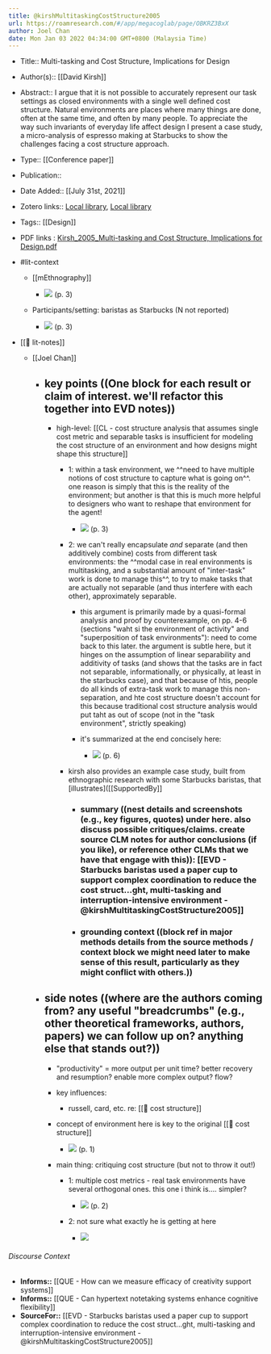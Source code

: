 ```yaml
---
title: @kirshMultitaskingCostStructure2005
url: https://roamresearch.com/#/app/megacoglab/page/OBKRZ3BxX
author: Joel Chan
date: Mon Jan 03 2022 04:34:00 GMT+0800 (Malaysia Time)
---
```


- Title:: Multi-tasking and Cost Structure, Implications for Design
- Author(s):: [[David Kirsh]]
- Abstract:: I argue that it is not possible to accurately represent our task settings as closed environments with a single well defined cost structure. Natural environments are places where many things are done, often at the same time, and often by many people. To appreciate the way such invariants of everyday life affect design I present a case study, a micro-analysis of espresso making at Starbucks to show the challenges facing a cost structure approach.
- Type:: [[Conference paper]]
- Publication::
- Date Added:: [[July 31st, 2021]]
- Zotero links:: [Local library](zotero://select/groups/2451508/items/PIL8SIDQ), [Local library](https://www.zotero.org/groups/2451508/items/PIL8SIDQ)
- Tags:: [[Design]]
- PDF links : [Kirsh_2005_Multi-tasking and Cost Structure, Implications for Design.pdf](zotero://open-pdf/groups/2451508/items/7ZB3KX9K)
- #lit-context

    - [[mEthnography]]

        - ![](https://firebasestorage.googleapis.com/v0/b/firescript-577a2.appspot.com/o/imgs%2Fapp%2Fmegacoglab%2FSuGncKTNKj.png?alt=media&token=069f1142-a2d0-4b04-903e-f54332ed523a) (p. 3)

    - Participants/setting: baristas as Starbucks (N not reported)

        - ![](https://firebasestorage.googleapis.com/v0/b/firescript-577a2.appspot.com/o/imgs%2Fapp%2Fmegacoglab%2FSuGncKTNKj.png?alt=media&token=069f1142-a2d0-4b04-903e-f54332ed523a) (p. 3)
- [[📝 lit-notes]]

    - [[Joel Chan]]

        - ## key points ((One block for each result or claim of interest. we'll refactor this together into EVD notes))

            - high-level: [[CL - cost structure analysis that assumes single cost metric and separable tasks is insufficient for modeling the cost structure of an environment and how designs might shape this structure]]

                - 1: within a task environment, we ^^need to have multiple notions of cost structure to capture what is going on^^. one reason is simply that this is the reality of the environment; but another is that this is much more helpful to designers who want to reshape that environment for the agent!

                    - ![](https://firebasestorage.googleapis.com/v0/b/firescript-577a2.appspot.com/o/imgs%2Fapp%2Fmegacoglab%2FJNebRa8nKN.png?alt=media&token=1075de1c-5721-4e38-8417-a03fb3a74e5d) (p. 3)

                - 2: we can't really encapsulate *and* separate (and then additively combine) costs from different task environments: the ^^modal case in real environments is multitasking, and a substantial amount of "inter-task" work is done to manage this^^, to try to make tasks that are actually not separable (and thus interfere with each other), approximately separable.

                    - this argument is primarily made by a quasi-formal analysis and proof by counterexample, on pp. 4-6 (sections "waht si the environment of activity" and "superposition of task environments"): need to come back to this later. the argument is subtle here, but it hinges on the assumption of linear separability and additivity of tasks (and shows that the tasks are in fact not separable, informationally, or physically, at least in the starbucks case), and that because of htis, people do all kinds of extra-task work to manage this non-separation, and hte cost structure doesn't account for this because traditional cost structure analysis would put taht as out of scope (not in the "task environment", strictly speaking)

                    - it's summarized at the end concisely here:

                        - ![](https://firebasestorage.googleapis.com/v0/b/firescript-577a2.appspot.com/o/imgs%2Fapp%2Fmegacoglab%2FmKOg8JOa8r.png?alt=media&token=09bd6297-d863-4305-966e-7b37b34d1ada) (p. 6)

                - kirsh also provides an example case study, built from ethnographic research with some Starbucks baristas, that [illustrates]([[SupportedBy]]

                    - ### summary ((nest details and screenshots (e.g., key figures, quotes) under here. also discuss possible critiques/claims. create source CLM notes for author conclusions (if you like), or reference other CLMs that we have that engage with this)): [[EVD - Starbucks baristas used a paper cup to support complex coordination to reduce the cost struct...ght, multi-tasking and interruption-intensive environment - @kirshMultitaskingCostStructure2005]]

                    - ### grounding context ((block ref in major methods details from the source methods / context block we might need later to make sense of this result, particularly as they might conflict with others.))

        - ## side notes ((where are the authors coming from? any useful "breadcrumbs" (e.g., other theoretical frameworks, authors, papers) we can follow up on? anything else that stands out?))

            - "productivity" = more output per unit time? better recovery and resumption? enable more complex output? flow?

            - key influences:

                - russell, card, etc. re: [[🧱 cost structure]]

            - concept of environment here is key to the original [[🧱 cost structure]]

                - ![](https://firebasestorage.googleapis.com/v0/b/firescript-577a2.appspot.com/o/imgs%2Fapp%2Fmegacoglab%2FDCisbpamzU.png?alt=media&token=2e14ac1c-42ae-4fc4-b274-eba8595e9e1f) (p. 1)

            - main thing: critiquing cost structure (but not to throw it out!)

                - 1: multiple cost metrics - real task environments have several orthogonal ones. this one i think is.... simpler?

                    - ![](https://firebasestorage.googleapis.com/v0/b/firescript-577a2.appspot.com/o/imgs%2Fapp%2Fmegacoglab%2F7VkQqlpefe.png?alt=media&token=fa8f0460-8c08-4868-8050-512af3ead4e3) (p. 2)

                - 2: not sure what exactly he is getting at here

                    - ![](https://firebasestorage.googleapis.com/v0/b/firescript-577a2.appspot.com/o/imgs%2Fapp%2Fmegacoglab%2FDRn2Wz4eR-.png?alt=media&token=e4b8289e-b02d-486f-a752-e436662ad560)

###### Discourse Context

- **Informs::** [[QUE - How can we measure efficacy of creativity support systems]]
- **Informs::** [[QUE - Can hypertext notetaking systems enhance cognitive flexibility]]
- **SourceFor::** [[EVD - Starbucks baristas used a paper cup to support complex coordination to reduce the cost struct...ght, multi-tasking and interruption-intensive environment - @kirshMultitaskingCostStructure2005]]
